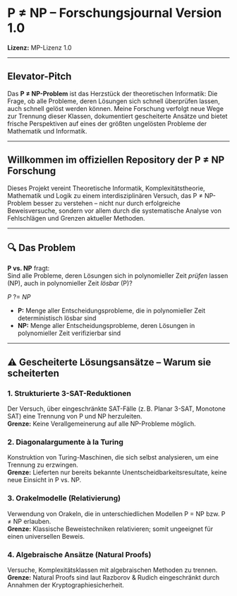 # P ≠ NP – Forschungsjournal Version 1.0  
**Lizenz:** MP-Lizenz 1.0 

---

## Elevator-Pitch  
Das **P ≠ NP-Problem** ist das Herzstück der theoretischen Informatik: Die Frage, ob alle Probleme, deren Lösungen sich schnell überprüfen lassen, auch schnell gelöst werden können. Meine Forschung verfolgt neue Wege zur Trennung dieser Klassen, dokumentiert gescheiterte Ansätze und bietet frische Perspektiven auf eines der größten ungelösten Probleme der Mathematik und Informatik.

---

## Willkommen im offiziellen Repository der P ≠ NP Forschung  
Dieses Projekt vereint Theoretische Informatik, Komplexitätstheorie, Mathematik und Logik zu einem interdisziplinären Versuch, das P ≠ NP-Problem besser zu verstehen – nicht nur durch erfolgreiche Beweisversuche, sondern vor allem durch die systematische Analyse von Fehlschlägen und Grenzen aktueller Methoden.

---

## 🔍 Das Problem  

**P vs. NP** fragt:  
Sind alle Probleme, deren Lösungen sich in polynomieller Zeit *prüfen* lassen (NP), auch in polynomieller Zeit *lösbar* (P)?  


*P* $?=$ *NP*

- **P:** Menge aller Entscheidungsprobleme, die in polynomieller Zeit deterministisch lösbar sind  
- **NP:** Menge aller Entscheidungsprobleme, deren Lösungen in polynomieller Zeit verifizierbar sind

---

## ⚠️ Gescheiterte Lösungsansätze – Warum sie scheiterten  

### 1. Strukturierte 3-SAT-Reduktionen  
Der Versuch, über eingeschränkte SAT-Fälle (z. B. Planar 3-SAT, Monotone SAT) eine Trennung von P und NP herzuleiten.  
**Grenze:** Keine Verallgemeinerung auf alle NP-Probleme möglich.

### 2. Diagonalargumente à la Turing  
Konstruktion von Turing-Maschinen, die sich selbst analysieren, um eine Trennung zu erzwingen.  
**Grenze:** Lieferten nur bereits bekannte Unentscheidbarkeitsresultate, keine neue Einsicht in P vs. NP.

### 3. Orakelmodelle (Relativierung)  
Verwendung von Orakeln, die in unterschiedlichen Modellen P = NP bzw. P ≠ NP erlauben.  
**Grenze:** Klassische Beweistechniken relativieren; somit ungeeignet für einen universellen Beweis.

### 4. Algebraische Ansätze (Natural Proofs)  
Versuche, Komplexitätsklassen mit algebraischen Methoden zu trennen.  
**Grenze:** Natural Proofs sind laut Razborov & Rudich eingeschränkt durch Annahmen der Kryptographiesicherheit.
